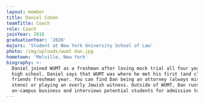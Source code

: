 ```yaml
---
layout: member
title: Daniel Cohen
teamTitle: Coach
role: Coach
joinYear: 2016
graduationYear: '2020'
majors: 'Student at New York University School of Law'
photo: /img/uploads/wumt dan.jpg
hometown: 'Melville, New York'
biography: >-
  Daniel joined WUMT as a freshman after loving mock trial all four years of
  high school. Daniel says that WUMT was where he met his first (and closest)
  friends freshman year. You can find Dan being an attorney (always missing his
  steno) or playing an overly Jewish witness. Outside of WUMT, Dan runs his own
  on-campus business and interviews potential students for admission to WashU.
---
```

